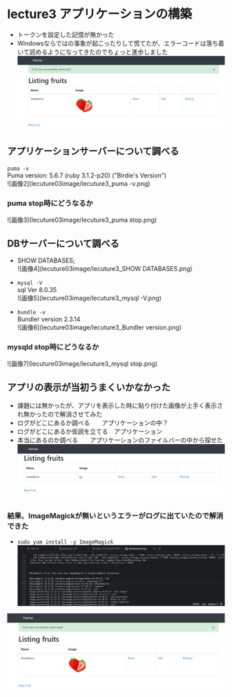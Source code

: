 # lecture3 アプリケーションの構築
- トークンを設定した記憶が無かった
- Windowsならではの事象が起こったりして慌てたが、エラーコードは落ち着いて読めるようになってきたのでちょっと進歩しました  
![画像1](lecuture03image/lecuture3_app.png)

## アプリケーションサーバーについて調べる

`puma -v`  
Puma version: 5.6.7 (ruby 3.1.2-p20) ("Birdie's Version")  
![画像2](lecuture03image/lecuture3_puma -v.png)

### puma stop時にどうなるか  
![画像3](lecuture03image/lecuture3_puma stop.png)

## DBサーバーについて調べる  
 - SHOW DATABASES;  
![画像4](lecuture03image/lecuture3_SHOW DATABASES.png)

 - `mysql -V`  
sql Ver 8.0.35  
![画像5](lecuture03image/lecuture3_mysql -V.png)  

 - `bundle -v`  
Bundler version 2.3.14  
![画像6](lecuture03image/lecuture3_Bundler version.png)  

### mysqld stop時にどうなるか  
![画像7](lecuture03image/lecuture3_mysql stop.png)  

## アプリの表示が当初うまくいかなかった  
-  課題には無かったが、アプリを表示した時に貼り付けた画像が上手く表示され無かったので解消させてみた
-  ログがどこにあるか調べる　　アプリケーションの中？
-  ログがどこにあるか仮説を立てる　アプリケーション
-  本当にあるのか調べる　　アプリケーションのファイルバーの中から探せた  
![画像8](lecuture03image/lecuture3_appError.png)  

### 結果、ImageMagickが無いというエラーがログに出ていたので解消できた
-  `sudo yum install -y ImageMagick`  
![画像9](lecuture03image/lecuture3_appErrorWord.png)

![画像1](lecuture03image/lecuture3_app.png)
